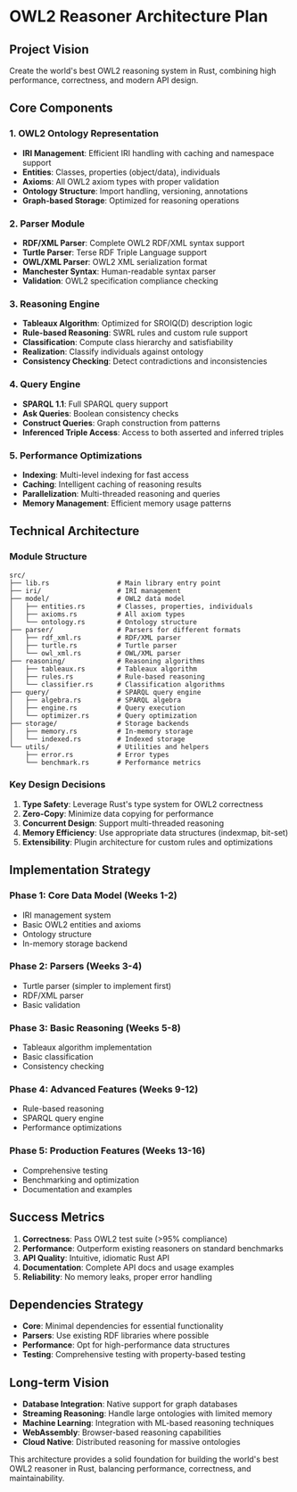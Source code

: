 # OWL2 Reasoner Architecture Plan

## Project Vision
Create the world's best OWL2 reasoning system in Rust, combining high performance, correctness, and modern API design.

## Core Components

### 1. OWL2 Ontology Representation
- **IRI Management**: Efficient IRI handling with caching and namespace support
- **Entities**: Classes, properties (object/data), individuals
- **Axioms**: All OWL2 axiom types with proper validation
- **Ontology Structure**: Import handling, versioning, annotations
- **Graph-based Storage**: Optimized for reasoning operations

### 2. Parser Module
- **RDF/XML Parser**: Complete OWL2 RDF/XML syntax support
- **Turtle Parser**: Terse RDF Triple Language support
- **OWL/XML Parser**: OWL2 XML serialization format
- **Manchester Syntax**: Human-readable syntax parser
- **Validation**: OWL2 specification compliance checking

### 3. Reasoning Engine
- **Tableaux Algorithm**: Optimized for SROIQ(D) description logic
- **Rule-based Reasoning**: SWRL rules and custom rule support
- **Classification**: Compute class hierarchy and satisfiability
- **Realization**: Classify individuals against ontology
- **Consistency Checking**: Detect contradictions and inconsistencies

### 4. Query Engine
- **SPARQL 1.1**: Full SPARQL query support
- **Ask Queries**: Boolean consistency checks
- **Construct Queries**: Graph construction from patterns
- **Inferenced Triple Access**: Access to both asserted and inferred triples

### 5. Performance Optimizations
- **Indexing**: Multi-level indexing for fast access
- **Caching**: Intelligent caching of reasoning results
- **Parallelization**: Multi-threaded reasoning and queries
- **Memory Management**: Efficient memory usage patterns

## Technical Architecture

### Module Structure
```
src/
├── lib.rs                 # Main library entry point
├── iri/                   # IRI management
├── model/                 # OWL2 data model
│   ├── entities.rs        # Classes, properties, individuals
│   ├── axioms.rs          # All axiom types
│   └── ontology.rs        # Ontology structure
├── parser/                # Parsers for different formats
│   ├── rdf_xml.rs         # RDF/XML parser
│   ├── turtle.rs          # Turtle parser
│   └── owl_xml.rs         # OWL/XML parser
├── reasoning/             # Reasoning algorithms
│   ├── tableaux.rs        # Tableaux algorithm
│   ├── rules.rs           # Rule-based reasoning
│   └── classifier.rs      # Classification algorithms
├── query/                 # SPARQL query engine
│   ├── algebra.rs         # SPARQL algebra
│   ├── engine.rs          # Query execution
│   └── optimizer.rs       # Query optimization
├── storage/               # Storage backends
│   ├── memory.rs          # In-memory storage
│   └── indexed.rs         # Indexed storage
└── utils/                 # Utilities and helpers
    ├── error.rs           # Error types
    └── benchmark.rs       # Performance metrics
```

### Key Design Decisions

1. **Type Safety**: Leverage Rust's type system for OWL2 correctness
2. **Zero-Copy**: Minimize data copying for performance
3. **Concurrent Design**: Support multi-threaded reasoning
4. **Memory Efficiency**: Use appropriate data structures (indexmap, bit-set)
5. **Extensibility**: Plugin architecture for custom rules and optimizations

## Implementation Strategy

### Phase 1: Core Data Model (Weeks 1-2)
- IRI management system
- Basic OWL2 entities and axioms
- Ontology structure
- In-memory storage backend

### Phase 2: Parsers (Weeks 3-4)
- Turtle parser (simpler to implement first)
- RDF/XML parser
- Basic validation

### Phase 3: Basic Reasoning (Weeks 5-8)
- Tableaux algorithm implementation
- Basic classification
- Consistency checking

### Phase 4: Advanced Features (Weeks 9-12)
- Rule-based reasoning
- SPARQL query engine
- Performance optimizations

### Phase 5: Production Features (Weeks 13-16)
- Comprehensive testing
- Benchmarking and optimization
- Documentation and examples

## Success Metrics

1. **Correctness**: Pass OWL2 test suite (>95% compliance)
2. **Performance**: Outperform existing reasoners on standard benchmarks
3. **API Quality**: Intuitive, idiomatic Rust API
4. **Documentation**: Complete API docs and usage examples
5. **Reliability**: No memory leaks, proper error handling

## Dependencies Strategy

- **Core**: Minimal dependencies for essential functionality
- **Parsers**: Use existing RDF libraries where possible
- **Performance**: Opt for high-performance data structures
- **Testing**: Comprehensive testing with property-based testing

## Long-term Vision

- **Database Integration**: Native support for graph databases
- **Streaming Reasoning**: Handle large ontologies with limited memory
- **Machine Learning**: Integration with ML-based reasoning techniques
- **WebAssembly**: Browser-based reasoning capabilities
- **Cloud Native**: Distributed reasoning for massive ontologies

This architecture provides a solid foundation for building the world's best OWL2 reasoner in Rust, balancing performance, correctness, and maintainability.